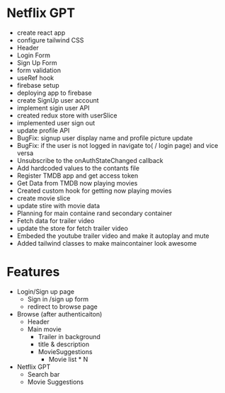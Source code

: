 # Netflix GPT

- create react app
- configure tailwind CSS
- Header
- Login Form
- Sign Up Form
- form validation
- useRef hook
- firebase setup
- deploying app to firebase
- create SignUp user account
- implement sigin user API
- created redux store with userSlice
- implemented user sign out
- update profile API
- BugFix: signup user display name and profile picture update
- BugFix: if the user is not logged in navigate to( / login page) and vice versa
- Unsubscribe to the onAuthStateChanged callback
- Add hardcoded values to the contants file
- Register TMDB app and get access token
- Get Data from TMDB now playing movies
- Created custom hook for getting now playing movies
- create movie slice
- update stire with movie data
- Planning for main containe rand secondary container
- Fetch data for trailer video
- update the store for fetch trailer video
- Embeded the youtube trailer video and make it autoplay and mute
- Added tailwind classes to make maincontainer look awesome

# Features
- Login/Sign up page
  - Sign in /sign up form
  - redirect to browse page 
- Browse (after authenticaiton)
  - Header
  - Main movie
     - Trailer in background
     - title & description
     - MovieSuggestions
       - Movie list * N 
- Netflix GPT
  - Search bar 
  - Movie Suggestions
